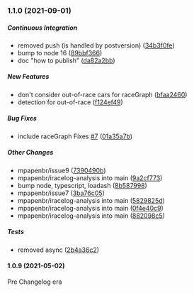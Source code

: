 ### 1.1.0 (2021-09-01)

##### Continuous Integration

*  removed push (is handled by postversion) ([34b3f0fe](https://github.com/mpapenbr/iracelog-analysis/commit/34b3f0fe000e5f71b00571407b72a8a656ab68e9))
*  bump to node 16 ([89bbf366](https://github.com/mpapenbr/iracelog-analysis/commit/89bbf366a14b4fe90717dc0b25f0e15d3e49e8a7))
*  doc "how to publish" ([da82a2bb](https://github.com/mpapenbr/iracelog-analysis/commit/da82a2bba0b8e8d540e25177316b49d3da3f41be))

##### New Features

*  don't consider out-of-race cars for raceGraph ([bfaa2460](https://github.com/mpapenbr/iracelog-analysis/commit/bfaa24601c9684fdd52fcfeea48f7ac01cf4117e))
*  detection for out-of-race ([f124ef49](https://github.com/mpapenbr/iracelog-analysis/commit/f124ef498a913059d2578d1d38aa6bb2171d86cb))

##### Bug Fixes

*  include raceGraph Fixes [#7](https://github.com/mpapenbr/iracelog-analysis/pull/7) ([01a35a7b](https://github.com/mpapenbr/iracelog-analysis/commit/01a35a7ba150cb5a21b885952921160810ea9054))

##### Other Changes

* mpapenbr/issue9 ([7390490b](https://github.com/mpapenbr/iracelog-analysis/commit/7390490b665137b37d0123bdd5c1e0d7237c97b9))
* mpapenbr/iracelog-analysis into main ([9a2cf773](https://github.com/mpapenbr/iracelog-analysis/commit/9a2cf7732c49ed72b39eb3ecc0317c1cdadbe6f8))
*  bump node, typescript, loadash ([8b587998](https://github.com/mpapenbr/iracelog-analysis/commit/8b58799893b14f7bf79c7860419f9e061a47bd8a))
* mpapenbr/issue7 ([3ba76c05](https://github.com/mpapenbr/iracelog-analysis/commit/3ba76c053c9e6292b41d65c8bd3d3075e43a0e82))
* mpapenbr/iracelog-analysis into main ([5829825d](https://github.com/mpapenbr/iracelog-analysis/commit/5829825d26fe94e853935c18b3bc74a08ab3b37e))
* mpapenbr/iracelog-analysis into main ([0f4e40c9](https://github.com/mpapenbr/iracelog-analysis/commit/0f4e40c966669c884fd5e62a8fab971696d04770))
* mpapenbr/iracelog-analysis into main ([882098c5](https://github.com/mpapenbr/iracelog-analysis/commit/882098c50726783f7cfe54794f568bb0008d4e1f))

##### Tests

*  removed async ([2b4a36c2](https://github.com/mpapenbr/iracelog-analysis/commit/2b4a36c22902acc3c3cbea97f16987e007410c9a))

#### 1.0.9 (2021-05-02)

Pre Changelog era
